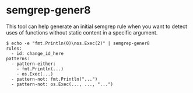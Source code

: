 # semgrep-gener8

This tool can help generate an initial semgrep rule when you want to detect uses of functions without static content in a specific argument.

```
$ echo -e "fmt.Println(0)\nos.Exec(2)" | semgrep-gener8 
rules:
  - id: change_id_here
patterns:
  - pattern-either:
    - fmt.Println(...)
    - os.Exec(...)
  - pattern-not: fmt.Println("...")
  - pattern-not: os.Exec(..., ..., "...")
```
